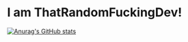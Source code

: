 # I am ThatRandomFuckingDev!

[![Anurag's GitHub stats](https://github-readme-stats.vercel.app/api?username=anuraghazra)](https://github.com/ThatRandomFuckingDev/github-readme-stats)
<!---
ThatRandomFuckingDev/ThatRandomFuckingDev is a ✨ special ✨ repository because its `README.md` (this file) appears on your GitHub profile.
You can click the Preview link to take a look at your changes.
--->
